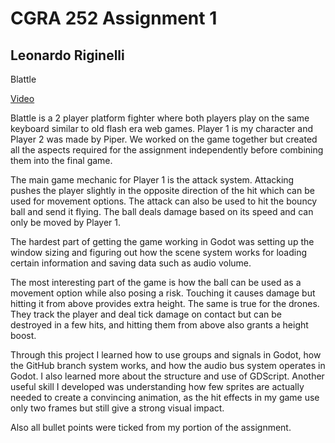 # CGRA 252 Assignment 1

## Leonardo Riginelli

Blattle

[Video](https://youtu.be/fXHY7HlhPiA)

Blattle is a 2 player platform fighter where both players play on the same
keyboard similar to old flash era web games. Player 1 is my character and
Player 2 was made by Piper. We worked on the game together but created all the
aspects required for the assignment independently before combining them into
the final game.

The main game mechanic for Player 1 is the attack system. Attacking pushes the
player slightly in the opposite direction of the hit which can be used for
movement options. The attack can also be used to hit the bouncy ball and send
it flying. The ball deals damage based on its speed and can only be moved by
Player 1.

The hardest part of getting the game working in Godot was setting up the window
sizing and figuring out how the scene system works for loading certain
information and saving data such as audio volume.

The most interesting part of the game is how the ball can be used as a movement
option while also posing a risk. Touching it causes damage but hitting it from
above provides extra height. The same is true for the drones. They track the
player and deal tick damage on contact but can be destroyed in a few hits, and
hitting them from above also grants a height boost.

Through this project I learned how to use groups and signals in Godot, how the
GitHub branch system works, and how the audio bus system operates in Godot. I
also learned more about the structure and use of GDScript. Another useful skill
I developed was understanding how few sprites are actually needed to create a
convincing animation, as the hit effects in my game use only two frames but
still give a strong visual impact.

Also all bullet points were ticked from my portion of the assignment.
